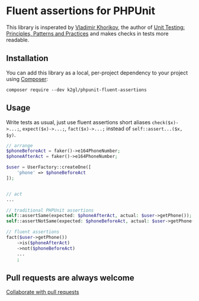 # Fluent assertions for PHPUnit

This library is insperated by [Vladimir Khorikov](https://enterprisecraftsmanship.com/), the author
of [Unit Testing: Principles, Patterns and Practices](https://enterprisecraftsmanship.com/book-amazon) and makes checks in tests more readable.

## Installation

You can add this library as a local, per-project dependency to your project using [Composer](https://getcomposer.org/):

```
composer require --dev k2gl/phpunit-fluent-assertions
```

## Usage
Write tests as usual, just use fluent assertions short aliases ``` check($x)->...; ```, ``` expect($x)->...; ```, ``` fact($x)->...; ```  instead of ```self::assert...($x, $y)```.

```php
// arrange
$phoneBeforeAct = faker()->e164PhoneNumber;
$phoneAfterAct = faker()->e164PhoneNumber;

$user = UserFactory::createOne([
    'phone' => $phoneBeforeAct
]);


// act
...

// traditional PHPUnit assertions
self::assertSame(expected: $phoneAfterAct, actual: $user->getPhone());
self::assertNotSame(expected: $phoneBeforeAct, actual: $user->getPhone());

// fluent assertions
fact($user->getPhone())
    ->is($phoneAfterAct)
    ->not($phoneBeforeAct)
    ...
    ;
```

## Pull requests are always welcome
[Collaborate with pull requests](https://docs.github.com/en/pull-requests/collaborating-with-pull-requests/proposing-changes-to-your-work-with-pull-requests/creating-a-pull-request)


